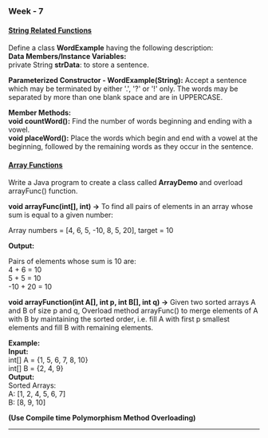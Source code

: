 ### Week - 7

#### [String Related Functions](WordExample.java)

Define a class **WordExample** having the following description:<br>
**Data Members/Instance Variables:**<br>
private String **strData**: to store a sentence.

**Parameterized Constructor - WordExample(String):** Accept a sentence which may be terminated by either '.', '?' or '!' only. The words may be separated by more than one blank space and are in UPPERCASE.

**Member Methods:**<br>
**void countWord():** Find the number of words beginning and ending with a vowel.<br>
**void placeWord():** Place the words which begin and end with a vowel at the beginning, followed by the remaining words as they occur in the sentence.

#### [Array Functions](ArrayDemo.java)

Write a Java program to create a class called **ArrayDemo** and overload arrayFunc() function.

**void arrayFunc(int[], int) &rarr;** To find all pairs of elements in an array whose sum is equal to a given number:

Array numbers = [4, 6, 5, -10, 8, 5, 20], target = 10

**Output:**

Pairs of elements whose sum is 10 are:<br>
4 + 6 = 10<br>
5 + 5 = 10<br>
-10 + 20 = 10

**void arrayFunction(int A[], int p, int B[], int q) &rarr;** Given two sorted arrays A and B of size p and q, Overload method arrayFunc() to merge elements of A with B by maintaining the sorted order, i.e. fill A with first p smallest elements and fill B with remaining elements.

**Example:**<br>
**Input:**<br>
int[] A = {1, 5, 6, 7, 8, 10}<br>
int[] B = {2, 4, 9}<br>
**Output:**<br>
Sorted Arrays:<br>
A: [1, 2, 4, 5, 6, 7]<br>
B: [8, 9, 10]

**(Use Compile time Polymorphism Method Overloading)**

---